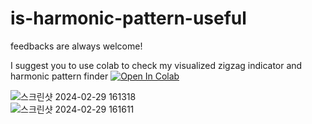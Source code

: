 # is-harmonic-pattern-useful
feedbacks are always welcome!

I suggest you to use colab to check my visualized zigzag indicator and harmonic pattern finder    [![Open In Colab](https://colab.research.google.com/assets/colab-badge.svg)](https://colab.research.google.com/github/hangilzzang/is-harmonic-pattern-useful/blob/main/is_harmonic_pattern_useful.ipynb)

![스크린샷 2024-02-29 161318](https://github.com/hangilzzang/is-harmonic-pattern-useful/assets/104988924/42f1116c-692d-46d0-94e9-f84c1b73ae0d)  
![스크린샷 2024-02-29 161611](https://github.com/hangilzzang/is-harmonic-pattern-useful/assets/104988924/b0594cdd-9813-4ace-9214-dc375ace9e42)
